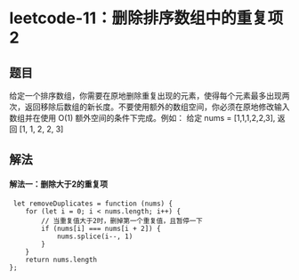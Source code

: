 # leetcode-11：删除排序数组中的重复项2

## 题目
给定一个排序数组，你需要在原地删除重复出现的元素，使得每个元素最多出现两次，返回移除后数组的新长度。不要使用额外的数组空间，你必须在原地修改输入数组并在使用 O(1) 额外空间的条件下完成。例如：
给定 nums = [1,1,1,2,2,3],
返回 [1, 1, 2, 2, 3]

## 解法
#### 解法一：删除大于2的重复项

```
 let removeDuplicates = function (nums) {
    for (let i = 0; i < nums.length; i++) {
        // 当重复值大于2时，删掉第一个重复值，且暂停一下
        if (nums[i] === nums[i + 2]) {
            nums.splice(i--, 1)
        }
    }
    return nums.length
};
```